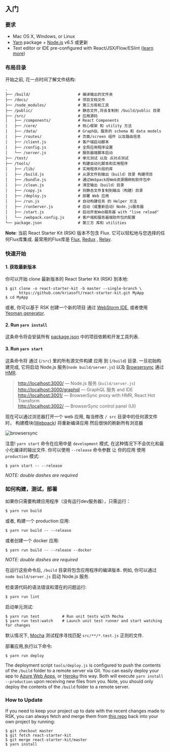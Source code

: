 ## 入门

### 要求

  * Mac OS X, Windows, or Linux
  * [Yarn](https://yarnpkg.com/) package + [Node.js](https://nodejs.org/) v6.5 或更新
  * Text editor or IDE pre-configured with React/JSX/Flow/ESlint ([learn more](./how-to-configure-text-editors.md))

### 布局目录

开始之前, 花一点时间了解文件结构:

```
.
├── /build/                     # 编译输出的文件夹
├── /docs/                      # 项目文档文件
├── /node_modules/              # 第三方库和工具
├── /public/                    # 静态文件,将会复制到 /build/public 目录
├── /src/                       # 应用源码
│   ├── /components/            # React Components
│   ├── /core/                  # 核心框架 和 utility 方法
│   ├── /data/                  # GraphQL 服务的 schema 和 data models
│   ├── /routes/                # 页面/screen 组件 以及路由信息
│   ├── /client.js              # 客户端启动脚本
│   ├── /config.js              # 全局应用程序设置
│   └── /server.js              # 服务器端脚本启动
├── /test/                      # 单元测试 以及 点对点测试
├── /tools/                     # 构建自动化脚本和实用程序
│   ├── /lib/                   # 实用程序片段的库
│   ├── /build.js               # 从源文件到输出（build）目录 构建项目
│   ├── /bundle.js              # 通过Webpack将Web资源捆绑到软件包中
│   ├── /clean.js               # 清空输出（build）目录
│   ├── /copy.js                # 将静态文件复制到输出（构建）目录
│   ├── /deploy.js              # 部署 Web 应用
│   ├── /run.js                 # 自动构建任务 的 Helper 方法
│   ├── /runServer.js           # 启动（或重新启动）Node.js服务器
│   ├── /start.js               # 启动开发Web服务器 with "live reload"
│   └── /webpack.config.js      # 客户端和服务器端软件包的配置
└── package.json                # 第三方 库和 utilities
```

**Note**: 当前 React Starter Kit (RSK) 版本不包含 Flux.
它可以轻松地与您选择的任何Flux库集成.
最常用的Flux库是
[Flux](http://facebook.github.io/flux/),
[Redux](http://redux.js.org/) ,
[Relay](http://facebook.github.io/relay/).

### 快速开始

#### 1. 获取最新版本

你可以开始 clone 最新版本的 React Starter Kit (RSK) 到本地:

```shell
$ git clone -o react-starter-kit -b master --single-branch \
      https://github.com/kriasoft/react-starter-kit.git MyApp
$ cd MyApp
```

或者, 你可以基于 RSK  创建一个新的项目 通过
[WebStorm IDE](https://www.jetbrains.com/webstorm/help/create-new-project-react-starter-kit.html),
或者使用
[Yeoman generator](https://www.npmjs.com/package/generator-react-fullstack).

#### 2. Run `yarn install`

这条命令将会安装所有 [package.json](../package.json) 中的项目依赖和开发工具列表.

#### 3. Run `yarn start`

这条命令将 通过 (`/src`) 里的所有源文件构建 应用 到 (`/build`)  目录.
一旦初始构建完成,
它将启动 Node.js 服务(`node build/server.js`) 以及
[Browsersync](https://browsersync.io/)
通过 [HMR](https://webpack.github.io/docs/hot-module-replacement).

> [http://localhost:3000/](http://localhost:3000/) — Node.js 服务 (`build/server.js`)<br>
> [http://localhost:3000/graphql](http://localhost:3000/graphql) — GraphQL 服务 and IDE<br>
> [http://localhost:3001/](http://localhost:3001/) — BrowserSync proxy with HMR, React Hot Transform<br>
> [http://localhost:3002/](http://localhost:3002/) — BrowserSync control panel (UI)

现在可以通过浏览器打开一个 web 应用, 每当修改 `/ src` 目录中的任何源文件时，
构建模块([Webpack](http://webpack.github.io/)) 将重新编译应用 然后很快的刷新所有浏览器

![browsersync](https://dl.dropboxusercontent.com/u/16006521/react-starter-kit/brwosersync.jpg)

注意! `yarn start` 命令在应用中是 `development` 模式,
在这种情况下不会优化和最小化编译的输出文件.
你可以使用 `--release` 命令参数 让 你的应用 使用 `production` 模式:

```shell
$ yarn start -- --release
```

*NOTE: double dashes are required*


### 如何构建，测试，部署

如果你只需要构建应用程序（没有运行dev服务器），只需运行：

```shell
$ yarn run build
```

或者, 构建一个 production 应用:

```shell
$ yarn run build -- --release
```

或者创建一个 docker 应用:

```shell
$ yarn run build -- --release --docker
```

*NOTE: double dashes are required*

在运行这些命令后, `/build` 目录将包含应用程序的编译版本.
例如, 你可以通过 `node build/server.js` 启动 Node.js 服务.

检查源代码的语法错误和潜在的问题运行:

```shell
$ yarn run lint
```

启动单元测试:

```shell
$ yarn run test          # Run unit tests with Mocha
$ yarn run test:watch    # Launch unit test runner and start watching for changes
```

默认情况下, [Mocha](https://mochajs.org/) 测试程序寻找匹配 `src/**/*.test.js` 正则的文件.

部署应用,执行以下命令:

```shell
$ yarn run deploy
```

The deployment script `tools/deploy.js` is configured to push the contents of
the `/build` folder to a remote server via Git. You can easily deploy your app
to [Azure Web Apps](https://azure.microsoft.com/en-us/services/app-service/web/),
or [Heroku](https://www.heroku.com/) this way. Both will execute `yarn install --production`
upon receiving new files from you. Note, you should only deploy the contents
of the `/build` folder to a remote server.

### How to Update

If you need to keep your project up to date with the recent changes made to RSK,
you can always fetch and merge them from [this repo](https://github.com/kriasoft/react-starter-kit)
back into your own project by running:

```shell
$ git checkout master
$ git fetch react-starter-kit
$ git merge react-starter-kit/master
$ yarn install
```
